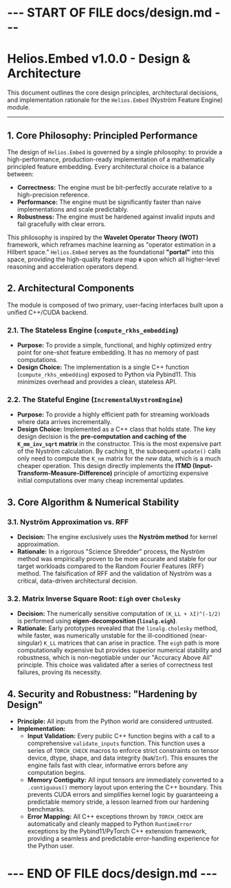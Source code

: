 # --- START OF FILE docs/design.md ---
# Helios.Embed v1.0.0 - Design & Architecture

This document outlines the core design principles, architectural decisions, and implementation rationale for the `Helios.Embed` (Nyström Feature Engine) module.

---

## 1. Core Philosophy: Principled Performance

The design of `Helios.Embed` is governed by a single philosophy: to provide a high-performance, production-ready implementation of a mathematically principled feature embedding. Every architectural choice is a balance between:

*   **Correctness:** The engine must be bit-perfectly accurate relative to a high-precision reference.
*   **Performance:** The engine must be significantly faster than naive implementations and scale predictably.
*   **Robustness:** The engine must be hardened against invalid inputs and fail gracefully with clear errors.

This philosophy is inspired by the **Wavelet Operator Theory (WOT)** framework, which reframes machine learning as "operator estimation in a Hilbert space." `Helios.Embed` serves as the foundational **"portal"** into this space, providing the high-quality feature map `Φ` upon which all higher-level reasoning and acceleration operators depend.

## 2. Architectural Components

The module is composed of two primary, user-facing interfaces built upon a unified C++/CUDA backend.

### 2.1. The Stateless Engine (`compute_rkhs_embedding`)

*   **Purpose:** To provide a simple, functional, and highly optimized entry point for one-shot feature embedding. It has no memory of past computations.
*   **Design Choice:** The implementation is a single C++ function (`compute_rkhs_embedding`) exposed to Python via Pybind11. This minimizes overhead and provides a clean, stateless API.

### 2.2. The Stateful Engine (`IncrementalNystromEngine`)

*   **Purpose:** To provide a highly efficient path for streaming workloads where data arrives incrementally.
*   **Design Choice:** Implemented as a C++ class that holds state. The key design decision is the **pre-computation and caching of the `K_mm_inv_sqrt` matrix** in the constructor. This is the most expensive part of the Nyström calculation. By caching it, the subsequent `update()` calls only need to compute the `K_nm` matrix for the *new* data, which is a much cheaper operation. This design directly implements the **ITMD (Input-Transform-Measure-Difference)** principle of amortizing expensive initial computations over many cheap incremental updates.

## 3. Core Algorithm & Numerical Stability

### 3.1. Nyström Approximation vs. RFF

*   **Decision:** The engine exclusively uses the **Nyström method** for kernel approximation.
*   **Rationale:** In a rigorous "Science Shredder" process, the Nyström method was empirically proven to be more accurate and stable for our target workloads compared to the Random Fourier Features (RFF) method. The falsification of RFF and the validation of Nyström was a critical, data-driven architectural decision.

### 3.2. Matrix Inverse Square Root: `Eigh` over `Cholesky`

*   **Decision:** The numerically sensitive computation of `(K_LL + λI)^(-1/2)` is performed using **eigen-decomposition (`linalg.eigh`)**.
*   **Rationale:** Early prototypes revealed that the `linalg.cholesky` method, while faster, was numerically unstable for the ill-conditioned (near-singular) `K_LL` matrices that can arise in practice. The `eigh` path is more computationally expensive but provides superior numerical stability and robustness, which is non-negotiable under our "Accuracy Above All" principle. This choice was validated after a series of correctness test failures, proving its necessity.

## 4. Security and Robustness: "Hardening by Design"

*   **Principle:** All inputs from the Python world are considered untrusted.
*   **Implementation:**
    *   **Input Validation:** Every public C++ function begins with a call to a comprehensive `validate_inputs` function. This function uses a series of `TORCH_CHECK` macros to enforce strict constraints on tensor device, dtype, shape, and data integrity (`NaN`/`Inf`). This ensures the engine fails fast with clear, informative errors before any computation begins.
    *   **Memory Contiguity:** All input tensors are immediately converted to a `.contiguous()` memory layout upon entering the C++ boundary. This prevents CUDA errors and simplifies kernel logic by guaranteeing a predictable memory stride, a lesson learned from our hardening benchmarks.
    *   **Error Mapping:** All C++ exceptions thrown by `TORCH_CHECK` are automatically and cleanly mapped to Python `RuntimeError` exceptions by the Pybind11/PyTorch C++ extension framework, providing a seamless and predictable error-handling experience for the Python user.

# --- END OF FILE docs/design.md ---